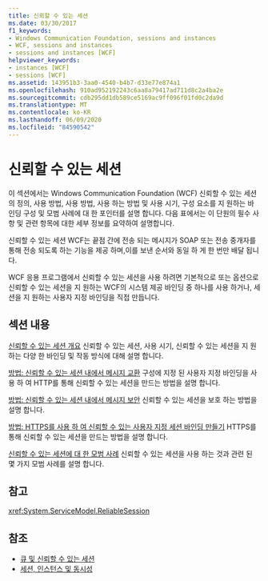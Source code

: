 ```yaml
---
title: 신뢰할 수 있는 세션
ms.date: 03/30/2017
f1_keywords:
- Windows Communication Foundation, sessions and instances
- WCF, sessions and instances
- sessions and instances [WCF]
helpviewer_keywords:
- instances [WCF]
- sessions [WCF]
ms.assetid: 143951b3-3aa0-4540-b4b7-d33e77e874a1
ms.openlocfilehash: 910ad952192243c6aa8a79417ad711d8c2a4ba2e
ms.sourcegitcommit: cdb295dd1db589ce5169ac9ff096f01fd0c2da9d
ms.translationtype: MT
ms.contentlocale: ko-KR
ms.lasthandoff: 06/09/2020
ms.locfileid: "84590542"
---
```

# <a name="reliable-sessions"></a>신뢰할 수 있는 세션

이 섹션에서는 Windows Communication Foundation (WCF) 신뢰할 수 있는 세션의 정의, 사용 방법, 사용 방법, 사용 하는 방법 및 사용 시기, 구성 요소를 지 원하는 바인딩 구성 및 모범 사례에 대 한 포인터를 설명 합니다. 다음 표에서는 이 단원의 필수 사항 및 관련 항목에 대한 세부 정보를 요약하여 설명합니다.

신뢰할 수 있는 세션 WCF는 끝점 간에 전송 되는 메시지가 SOAP 또는 전송 중개자를 통해 전송 되도록 하는 기능을 제공 하며,이를 보낸 순서와 동일 하 게 한 번만 배달 됩니다.

WCF 응용 프로그램에서 신뢰할 수 있는 세션을 사용 하려면 기본적으로 또는 옵션으로 신뢰할 수 있는 세션을 지 원하는 WCF의 시스템 제공 바인딩 중 하나를 사용 하거나, 세션을 지 원하는 사용자 지정 바인딩을 직접 만듭니다.

## <a name="in-this-section"></a>섹션 내용

[신뢰할 수 있는 세션 개요](reliable-sessions-overview.md) 신뢰할 수 있는 세션, 사용 시기, 신뢰할 수 있는 세션을 지 원하는 다양 한 바인딩 및 작동 방식에 대해 설명 합니다.

[방법: 신뢰할 수 있는 세션 내에서 메시지 교환](how-to-exchange-messages-within-a-reliable-session.md) 구성에 지정 된 사용자 지정 바인딩을 사용 하 여 HTTP를 통해 신뢰할 수 있는 세션을 만드는 방법을 설명 합니다.

[방법: 신뢰할 수 있는 세션 내에서 메시지 보안](how-to-secure-messages-within-reliable-sessions.md) 신뢰할 수 있는 세션을 보호 하는 방법을 설명 합니다.

[방법: HTTPS를 사용 하 여 신뢰할 수 있는 사용자 지정 세션 바인딩 만들기](how-to-create-a-custom-reliable-session-binding-with-https.md) HTTPS를 통해 신뢰할 수 있는 세션을 만드는 방법을 설명 합니다.

[신뢰할 수 있는 세션에 대 한 모범 사례](best-practices-for-reliable-sessions.md) 신뢰할 수 있는 세션을 사용 하는 것과 관련 된 몇 가지 모범 사례를 설명 합니다.

## <a name="reference"></a>참고

<xref:System.ServiceModel.ReliableSession>

## <a name="see-also"></a>참조

- [큐 및 신뢰할 수 있는 세션](queues-and-reliable-sessions.md)
- [세션, 인스턴스 및 동시성](sessions-instancing-and-concurrency.md)
